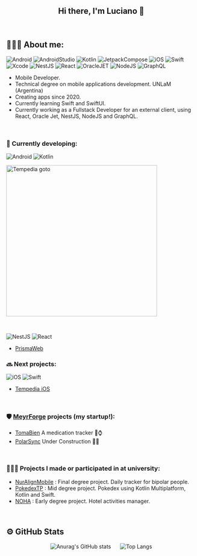 <div align="center">

## Hi there, I'm Luciano 👋

</div>
<br>

## 🙋🏻‍♂️ About me:

![Android](https://img.shields.io/badge/Android-Green?style=plastic&logo=android&logoColor=white)
![AndroidStudio](https://img.shields.io/badge/AndroidStudio-limegreen?style=plastic&logo=androidstudio&logoColor=white)
![Kotlin](https://img.shields.io/badge/Kotlin-purple?style=plastic&logo=kotlin&logoColor=white)
![JetpackCompose](https://img.shields.io/badge/JetpackCompose-deepskyblue?style=plastic&logo=jetpackcompose&logoColor=white)
![iOS](https://img.shields.io/badge/iOS-orange?style=plastic&logo=apple&logoColor=white)
![Swift](https://img.shields.io/badge/Swift-orange?style=plastic&logo=swift&logoColor=white)
![Xcode](https://img.shields.io/badge/Xcode-blue?style=plastic&logo=xcode&logoColor=white)
![NestJS](https://img.shields.io/badge/NestJS-white?style=plastic&logo=nestjs&logoColor=e0234e)
![React](https://img.shields.io/badge/React-222222?style=plastic&logo=react&logoColor=00d8ff)
![OracleJET](https://img.shields.io/badge/OracleJET-F80000?style=plastic&logo=oracle&logoColor=black)
![NodeJS](https://img.shields.io/badge/Node%20js-339933?style=plastic&logo=nodedotjs&logoColor=white)
![GraphQL](https://img.shields.io/badge/GraphQl-E10098?style=plastic&logo=graphql&logoColor=white)

* Mobile Developer.
* Technical degree on mobile applications development. UNLaM (Argentina)
* Creating apps since 2020.
* Currently learning Swift and SwiftUI.
* Currently working as a Fullstack Developer for an external client, using React, Oracle Jet, NestJS, NodeJS and GraphQL.

<br>

### 🔨 Currently developing:

![Android](https://img.shields.io/badge/Android-Green?style=plastic&logo=android&logoColor=white)
![Kotlin](https://img.shields.io/badge/Kotlin-purple?style=plastic&logo=kotlin&logoColor=white)

<p align="left">
  <a href="https://github.com/lucianodelaiglesia/tempedia">
    <img src="./assets/tempedia.gif" alt="Tempedia goto" width=400>
  </a>
</p>

<br>

![NestJS](https://img.shields.io/badge/NestJS-white?style=plastic&logo=nestjs&logoColor=e0234e)
![React](https://img.shields.io/badge/React-222222?style=plastic&logo=react&logoColor=00d8ff)
* [PrismaWeb](https://github.com/lucianodelaiglesia/PrismaWeb)

### 🔜 Next projects:

![iOS](https://img.shields.io/badge/iOS-orange?style=plastic&logo=apple&logoColor=white)
![Swift](https://img.shields.io/badge/Swift-orange?style=plastic&logo=swift&logoColor=white)
* [Tempedia iOS](https://github.com/lucianodelaiglesia/Tempedia-iOS)

<br>

### 🛡️ <a href="https://meyrforge.netlify.app/" target="_blank" rel="noopener noreferrer">MeyrForge</a> projects (my startup!):

* [TomaBien](https://github.com/MeyrForge/TomaBien)  A medication tracker 💊⌚
* [PolarSync](https://github.com/MeyrForge/PolarSync)  Under Construction 🚧🔜

<br>

### 👨🏻‍🎓 Projects I made or participated in at university:

* [NurAlignMobile](https://github.com/ailenaguino/NurAlignMobile) : Final degree project. Daily tracker for bipolar people.
* [PokedexTP](https://github.com/lucianodelaiglesia/PokedexTP) : Mid degree project. Pokedex using Kotlin Multiplatform, Kotlin and Swift.
* [NOHA](https://github.com/suracelucas/NOHA) : Early degree project. Hotel activities manager.

<br>

## ⚙️ GitHub Stats

<div align="center">
<img src="https://github-readme-stats.vercel.app/api?username=lucianodelaiglesia&show_icons=true&theme=transparent" alt="Anurag's GitHub stats" style="margin: 0 10px;">
<img src="https://github-readme-stats.vercel.app/api/top-langs/?username=lucianodelaiglesia&layout=compact&theme=transparent" alt="Top Langs" style="margin: 0 10px;">
</div>
